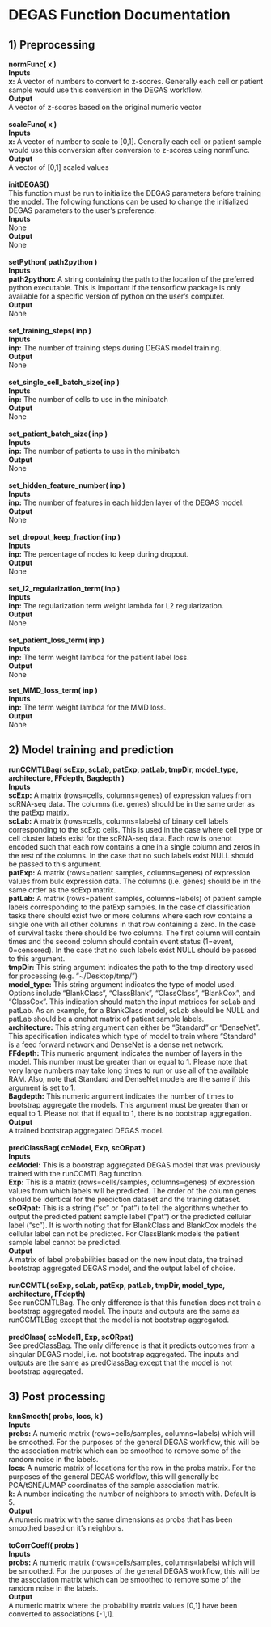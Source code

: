 # DEGAS Function Documentation

## 1) Preprocessing

**normFunc( x )**<br>
**Inputs**<br>
**x:** A vector of numbers to convert to z-scores. Generally each cell or patient sample would use this conversion in the DEGAS workflow.<br>
**Output**<br>
A vector of z-scores based on the original numeric vector<br>
<br>
**scaleFunc( x )**<br>
**Inputs**<br>
**x:** A vector of number to scale to [0,1]. Generally each cell or patient sample would use this conversion after conversion to z-scores using normFunc.<br>
**Output**<br>
A vector of [0,1] scaled values<br>
<br>
**initDEGAS()**<br>
This function must be run to initialize the DEGAS parameters before training the model. The following functions can be used to change the initialized DEGAS parameters to the user’s preference.<br>
**Inputs**<br>
None<br>
**Output**<br>
None<br>
<br>
**setPython( path2python )**<br>
**Inputs**<br>
**path2python:** A string containing the path to the location of the preferred python executable. This is important if the tensorflow package is only available for a specific version of python on the user’s computer.<br>
**Output**<br>
None<br>
<br>
**set_training_steps( inp )**<br>
**Inputs**<br>
**inp:** The number of training steps during DEGAS model training.<br>
**Output**<br>
None<br>
<br>
**set_single_cell_batch_size( inp )**<br>
**Inputs**<br>
**inp:** The number of cells to use in the minibatch<br>
**Output**<br>
None<br>
<br>
**set_patient_batch_size( inp )**<br>
**Inputs**<br>
**inp:** The number of patients to use in the minibatch<br>
**Output**<br>
None<br>
<br>
**set_hidden_feature_number( inp )**<br>
**Inputs**<br>
**inp:** The number of features in each hidden layer of the DEGAS model.<br>
**Output**<br>
None<br>
<br>
**set_dropout_keep_fraction( inp )**<br>
**Inputs**<br>
**inp:** The percentage of nodes to keep during dropout.<br>
**Output**<br>
None<br>
<br>
**set_l2_regularization_term( inp )**<br>
**Inputs**<br>
**inp:** The regularization term weight lambda for L2 regularization.<br>
**Output**<br>
None<br>
<br>
**set_patient_loss_term( inp )**<br>
**Inputs**<br>
**inp:** The term weight lambda for the patient label loss.<br>
**Output**<br>
None<br>

**set_MMD_loss_term( inp )**<br>
**Inputs**<br>
**inp:** The term weight lambda for the MMD loss.<br>
**Output**<br>
None<br>

## 2) Model training and prediction

**runCCMTLBag( scExp, scLab, patExp, patLab, tmpDir, model_type, architecture, FFdepth, Bagdepth )**<br>
**Inputs**<br>
**scExp:** A matrix (rows=cells, columns=genes) of expression values from scRNA-seq data. The columns (i.e. genes) should be in the same order as the patExp matrix.<br>
**scLab:** A matrix (rows=cells, columns=labels) of binary cell labels corresponding to the scExp cells. This is used in the case where cell type or cell cluster labels exist for the scRNA-seq data. Each row is onehot encoded such that each row contains a one in a single column and zeros in the rest of the columns. In the case that no such labels exist NULL should be passed to this argument.<br>
**patExp:** A matrix (rows=patient samples, columns=genes) of expression values from bulk expression data. The columns (i.e. genes) should be in the same order as the scExp matrix.<br>
**patLab:** A matrix (rows=patient samples, columns=labels) of patient sample labels corresponding to the patExp samples. In the case of classification tasks there should exist two or more columns where each row contains a single one with all other columns in that row containing a zero. In the case of survival tasks there should be two columns. The first column will contain times and the second column should contain event status (1=event, 0=censored). In the case that no such labels exist NULL should be passed to this argument.<br>
**tmpDir:** This string argument indicates the path to the tmp directory used for processing (e.g. “~/Desktop/tmp/”)<br>
**model_type:** This string argument indicates the type of model used. Options include “BlankClass”, “ClassBlank”, “ClassClass”, “BlankCox”, and “ClassCox”. This indication should match the input matrices for scLab and patLab. As an example, for a BlankClass model, scLab should be NULL and patLab should be a onehot matrix of patient sample labels.<br>
**architecture:** This string argument can either be “Standard” or “DenseNet”. This specification indicates which type of model to train where “Standard” is a feed forward network and DenseNet is a dense net network.<br>
**FFdepth:** This numeric argument indicates the number of layers in the model. This number must be greater than or equal to 1. Please note that very large numbers may take long times to run or use all of the available RAM. Also, note that Standard and DenseNet models are the same if this argument is set to 1.<br>
**Bagdepth:** This numeric argument indicates the number of times to bootstrap aggregate the models. This argument must be greater than or equal to 1. Please not that if equal to 1, there is no bootstrap aggregation.<br>
**Output**<br>
A trained bootstrap aggregated DEGAS model.<br>
<br>
**predClassBag( ccModel, Exp, scORpat )**<br>
**Inputs**<br>
**ccModel:** This is a bootstrap aggregated DEGAS model that was previously trained with the runCCMTLBag function.<br>
**Exp:** This is a matrix (rows=cells/samples, columns=genes) of expression values from which labels will be predicted. The order of the column genes should be identical for the prediction dataset and the training dataset.<br>
**scORpat:** This is a string (“sc” or “pat”) to tell the algorithms whether to output the predicted patient sample label (“pat”) or the predicted cellular label (“sc”). It is worth noting that for BlankClass and BlankCox models the cellular label can not be predicted. For ClassBlank models the patient sample label cannot be predicted.<br>
**Output**<br>
A matrix of label probabilities based on the new input data, the trained bootstrap aggregated DEGAS model, and the output label of choice.<br>
<br>
**runCCMTL( scExp, scLab, patExp, patLab, tmpDir, model_type, architecture, FFdepth)**<br>
See runCCMTLBag. The only difference is that this function does not train a bootstrap aggregated model. The inputs and outputs are the same as runCCMTLBag except that the model is not bootstrap aggregated.<br>
<br>
**predClass( ccModel1, Exp, scORpat)**<br>
See predClassBag. The only difference is that it predicts outcomes from a singular DEGAS model, i.e. not bootstrap aggregated. The inputs and outputs are the same as predClassBag except that the model is not bootstrap aggregated.<br>

## 3) Post processing

**knnSmooth( probs, locs, k )**<br>
**Inputs**<br>
**probs:** A numeric matrix (rows=cells/samples, columns=labels) which will be smoothed. For the purposes of the general DEGAS workflow, this will be the association matrix which can be smoothed to remove some of the random noise in the labels.<br>
**locs:** A numeric matrix of locations for the row in the probs matrix. For the purposes of the general DEGAS workflow, this will generally be PCA/tSNE/UMAP coordinates of the sample association matrix.<br>
**k:** A number indicating the number of neighbors to smooth with. Default is 5.<br>
**Output**<br>
A numeric matrix with the same dimensions as probs that has been smoothed based on it’s neighbors.<br>
<br>
**toCorrCoeff( probs )**<br>
**Inputs**<br>
**probs:** A numeric matrix (rows=cells/samples, columns=labels) which will be smoothed. For the purposes of the general DEGAS workflow, this will be the association matrix which can be smoothed to remove some of the random noise in the labels.<br>
**Output**<br>
A numeric matrix where the probability matrix values [0,1] have been converted to associations [-1,1].<br>
